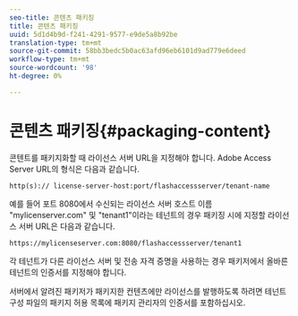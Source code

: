 ```yaml
---
seo-title: 콘텐츠 패키징
title: 콘텐츠 패키징
uuid: 5d1d4b9d-f241-4291-9577-e9de5a8b92be
translation-type: tm+mt
source-git-commit: 58bb3bedc5b0ac63afd96eb6101d9ad779e6deed
workflow-type: tm+mt
source-wordcount: '98'
ht-degree: 0%

---
```



# 콘텐츠 패키징{#packaging-content}

콘텐트를 패키지화할 때 라이선스 서버 URL을 지정해야 합니다. Adobe Access Server URL의 형식은 다음과 같습니다.

```
http(s):// license-server-host:port/flashaccessserver/tenant-name
```

예를 들어 포트 8080에서 수신되는 라이선스 서버 호스트 이름 &quot;mylicenserver.com&quot; 및 &quot;tenant1&quot;이라는 테넌트의 경우 패키징 시에 지정할 라이선스 서버 URL은 다음과 같습니다.

```
https://mylicenseserver.com:8080/flashaccessserver/tenant1
```

각 테넌트가 다른 라이선스 서버 및 전송 자격 증명을 사용하는 경우 패키저에서 올바른 테넌트의 인증서를 지정해야 합니다.

서버에서 알려진 패키저가 패키지한 컨텐츠에만 라이선스를 발행하도록 하려면 테넌트 구성 파일의 패키지 허용 목록에 패키지 관리자의 인증서를 포함하십시오.
